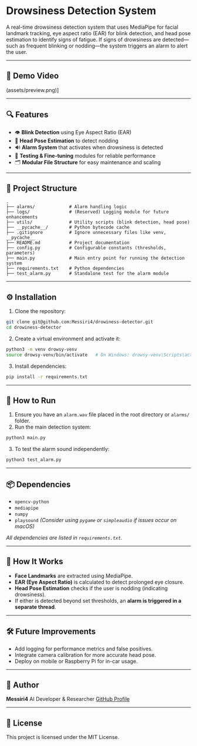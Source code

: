 # Drowsiness Detection System

A real-time drowsiness detection system that uses MediaPipe for facial landmark tracking, eye aspect ratio (EAR) for blink detection, and head pose estimation to identify signs of fatigue. If signs of drowsiness are detected—such as frequent blinking or nodding—the system triggers an alarm to alert the user.

---

## 🎥 Demo Video

(assets/preview.png)]

---

## 🔍 Features

* 👁️ **Blink Detection** using Eye Aspect Ratio (EAR)
* 🧠 **Head Pose Estimation** to detect nodding
* 🔊 **Alarm System** that activates when drowsiness is detected
* 🧪 **Testing & Fine-tuning** modules for reliable performance
* 🗂️ **Modular File Structure** for easy maintenance and scaling

---

## 📁 Project Structure

```
.
├── alarms/             # Alarm handling logic
├── logs/               # (Reserved) Logging module for future enhancements
├── utils/              # Utility scripts (blink detection, head pose)
├── __pycache__/        # Python bytecode cache
├── .gitignore          # Ignore unnecessary files like venv, __pycache__
├── README.md           # Project documentation
├── config.py           # Configurable constants (thresholds, parameters)
├── main.py             # Main entry point for running the detection system
├── requirements.txt    # Python dependencies
├── test_alarm.py       # Standalone test for the alarm module
```

---

## ⚙️ Installation

1. Clone the repository:

```bash
git clone git@github.com:Messiri4/drowiness-detector.git
cd drowiness-detector
```

2. Create a virtual environment and activate it:

```bash
python3 -m venv drowsy-venv
source drowsy-venv/bin/activate   # On Windows: drowsy-venv\Scripts\activate
```

3. Install dependencies:

```bash
pip install -r requirements.txt
```

---

## 🚀 How to Run

1. Ensure you have an `alarm.wav` file placed in the root directory or `alarms/` folder.
2. Run the main detection system:

```bash
python3 main.py
```

3. To test the alarm sound independently:

```bash
python3 test_alarm.py
```

---

## 📦 Dependencies

* `opencv-python`
* `mediapipe`
* `numpy`
* `playsound` *(Consider using `pygame` or `simpleaudio` if issues occur on macOS)*

*All dependencies are listed in `requirements.txt`.*

---

## 🧠 How It Works

* **Face Landmarks** are extracted using MediaPipe.
* **EAR (Eye Aspect Ratio)** is calculated to detect prolonged eye closure.
* **Head Pose Estimation** checks if the user is nodding (indicating drowsiness).
* If either is detected beyond set thresholds, an **alarm is triggered in a separate thread**.

---

## 🛠 Future Improvements

* Add logging for performance metrics and false positives.
* Integrate camera calibration for more accurate head pose.
* Deploy on mobile or Raspberry Pi for in-car usage.

---

## 👤 Author

**Messiri4**
AI Developer & Researcher
[GitHub Profile](https://github.com/Messiri4)

---

## 📜 License

This project is licensed under the MIT License.

